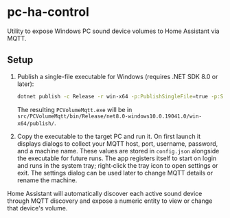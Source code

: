 # pc-ha-control

Utility to expose Windows PC sound device volumes to Home Assistant via MQTT.

## Setup

1. Publish a single-file executable for Windows (requires .NET SDK 8.0 or later):

   ```sh
   dotnet publish -c Release -r win-x64 -p:PublishSingleFile=true -p:SelfContained=true -p:IncludeNativeLibrariesForSelfExtract=true
   ```

   The resulting `PCVolumeMqtt.exe` will be in
   `src/PCVolumeMqtt/bin/Release/net8.0-windows10.0.19041.0/win-x64/publish/`.

2. Copy the executable to the target PC and run it. On first launch it displays
   dialogs to collect your MQTT host, port, username, password, and a machine
   name. These values are stored in `config.json` alongside the executable for
   future runs. The app registers itself to start on login and runs in the
   system tray; right‑click the tray icon to open settings or exit. The
   settings dialog can be used later to change MQTT details or rename the
   machine.

Home Assistant will automatically discover each active sound device through MQTT
discovery and expose a numeric entity to view or change that device's volume.

